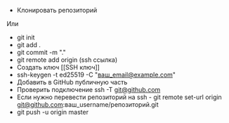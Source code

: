 
- Клонировать репозиторий

Или

- git init
- git add .
- git commit -m "."
- git remote add origin (ssh ссылка)
- Создать ключ [[SSH ключ]]
- ssh-keygen -t ed25519 -C "ваш_email@example.com"
- Добавить в GitHub публичную часть
- Проверить подключение ssh -T git@github.com
- Если нужно перевести репозиторий на ssh - git remote set-url origin git@github.com:ваш_username/репозиторий.git
- git push -u origin master